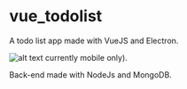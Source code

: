 # vue_todolist

A todo list app made with VueJS and Electron.

![alt text](https://imgur.com/a/P4XHUjy)
currently mobile only).

Back-end made with NodeJs and MongoDB.
